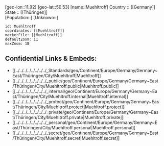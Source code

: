 ﻿---
location: [50.53,11.92] 
mapzoom: [7,12] 
mapmarker: city 
type: City
tags:
- geo/City


SpocWebEntityId: 32662
isDeleted: false
confidential: public

---
[geo-lon::11.92] 
[geo-lat::50.53] 
[name::Muehltroff] 
Country :: [[Germany]]  
State :: [[Thüringen]]  
[Population::] 
[Unknown::] 


```leaflet
id: Muehltroff
coordinates: [[Muehltroff]] 
markerFile: [[Muehltroff]] 
defaultZoom: 11 
maxZoom: 18
```


## Confidential Links & Embeds: 
- [[../../../../../../../../_Standards/geo/Continent/Europe/Germany/Germany~East/Thüringen/City/Muehltroff|Muehltroff]] 
- [[../../../../../../../../_public/geo/Continent/Europe/Germany/Germany~East/Thüringen/City/Muehltroff.public|Muehltroff.public]] 
- [[../../../../../../../../_internal/geo/Continent/Europe/Germany/Germany~East/Thüringen/City/Muehltroff.internal|Muehltroff.internal]] 
- [[../../../../../../../../_protect/geo/Continent/Europe/Germany/Germany~East/Thüringen/City/Muehltroff.protect|Muehltroff.protect]] 
- [[../../../../../../../../_private/geo/Continent/Europe/Germany/Germany~East/Thüringen/City/Muehltroff.private|Muehltroff.private]] 
- [[../../../../../../../../_personal/geo/Continent/Europe/Germany/Germany~East/Thüringen/City/Muehltroff.personal|Muehltroff.personal]] 
- [[../../../../../../../../_secret/geo/Continent/Europe/Germany/Germany~East/Thüringen/City/Muehltroff.secret|Muehltroff.secret]] 
